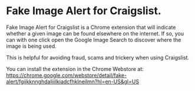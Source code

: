 # Fake Image Alert for Craigslist.

Fake Image Alert for Craigslist is a Chrome extension that will indicate whether a given image can be found elsewhere on the internet. If so, you can with one click open the Google Image Search to discover where the image is being used.

This is helpful for avoiding fraud, scams and trickery when using Craigslist.

You can install the extension in the Chrome Webstore at:
https://chrome.google.com/webstore/detail/fake-alert/fgijkknnghdaljiilkiadcfhklneilmn?hl=en-US&gl=US
